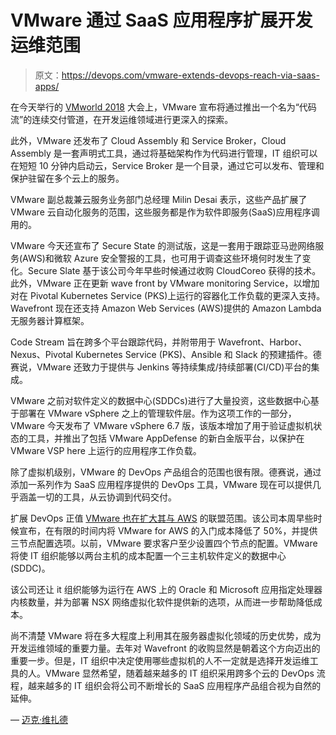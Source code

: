 # VMware 通过 SaaS 应用程序扩展开发运维范围

> 原文：<https://devops.com/vmware-extends-devops-reach-via-saas-apps/>

在今天举行的 [VMworld 2018](https://www.vmworld.com/en/us/index.html) 大会上，VMware 宣布将通过推出一个名为“代码流”的连续交付管道，在开发运维领域进行更深入的探索。

此外，VMware 还发布了 Cloud Assembly 和 Service Broker，Cloud Assembly 是一套声明式工具，通过将基础架构作为代码进行管理，IT 组织可以在短短 10 分钟内启动云，Service Broker 是一个目录，通过它可以发布、管理和保护驻留在多个云上的服务。

VMware 副总裁兼云服务业务部门总经理 Milin Desai 表示，这些产品扩展了 VMware 云自动化服务的范围，这些服务都是作为软件即服务(SaaS)应用程序调用的。

VMware 今天还宣布了 Secure State 的测试版，这是一套用于跟踪亚马逊网络服务(AWS)和微软 Azure 安全警报的工具，也可用于调查这些环境何时发生了变化。Secure Slate 基于该公司今年早些时候通过收购 CloudCoreo 获得的技术。此外，VMware 正在更新 wave front by VMware monitoring Service，以增加对在 Pivotal Kubernetes Service (PKS)上运行的容器化工作负载的更深入支持。Wavefront 现在还支持 Amazon Web Services (AWS)提供的 Amazon Lambda 无服务器计算框架。

Code Stream 旨在跨多个平台跟踪代码，并附带用于 Wavefront、Harbor、Nexus、Pivotal Kubernetes Service (PKS)、Ansible 和 Slack 的预建插件。德赛说，VMware 还致力于提供与 Jenkins 等持续集成/持续部署(CI/CD)平台的集成。

VMware 之前对软件定义的数据中心(SDDCs)进行了大量投资，这些数据中心基于部署在 VMware vSphere 之上的管理软件层。作为这项工作的一部分，VMware 今天发布了 VMware vSphere 6.7 版，该版本增加了用于验证虚拟机状态的工具，并推出了包括 VMware AppDefense 的新白金版平台，以保护在 VMware VSP here 上运行的应用程序工作负载。

除了虚拟机级别，VMware 的 DevOps 产品组合的范围也很有限。德赛说，通过添加一系列作为 SaaS 应用程序提供的 DevOps 工具，VMware 现在可以提供几乎涵盖一切的工具，从云协调到代码交付。

扩展 DevOps 正值 [VMware 也在扩大其与 AWS](http://www.futuriom.com/articles/news/vmware-extends-scope-of-cloud-ambitions/2018/08) 的联盟范围。该公司本周早些时候宣布，在有限的时间内将 VMware for AWS 的入门成本降低了 50%，并提供三节点配置选项。以前，VMware 要求客户至少设置四个节点的配置。VMware 将使 IT 组织能够以两台主机的成本配置一个三主机软件定义的数据中心(SDDC)。

该公司还让 it 组织能够为运行在 AWS 上的 Oracle 和 Microsoft 应用指定处理器内核数量，并为部署 NSX 网络虚拟化软件提供新的选项，从而进一步帮助降低成本。

尚不清楚 VMware 将在多大程度上利用其在服务器虚拟化领域的历史优势，成为开发运维领域的重要力量。去年对 Wavefront 的收购显然是朝着这个方向迈出的重要一步。但是，IT 组织中决定使用哪些虚拟机的人不一定就是选择开发运维工具的人。VMware 显然希望，随着越来越多的 IT 组织采用跨多个云的 DevOps 流程，越来越多的 IT 组织会将公司不断增长的 SaaS 应用程序产品组合视为自然的延伸。

— [迈克·维扎德](https://devops.com/author/mike-vizard/)